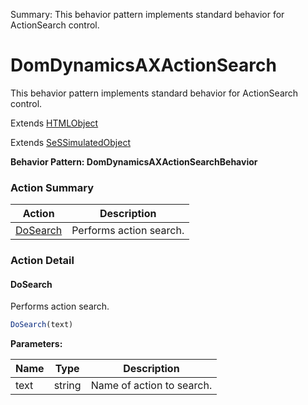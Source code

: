 Summary: This behavior pattern implements standard behavior for ActionSearch control.

# DomDynamicsAXActionSearch

This behavior pattern implements standard behavior for ActionSearch control.
 
Extends [HTMLObject](HTMLObject.md)

Extends [SeSSimulatedObject](SeSSimulatedObject.md)





**Behavior Pattern: DomDynamicsAXActionSearchBehavior**


<!-- ============================== property summary ========================== -->

	
<!-- ============================== action summary ========================== -->



### Action Summary

|  **Action** | **Description** | 
| ----------- | --------------- |
|	[DoSearch](#dosearch) | Performs action search. |




<!-- ============================== property detail ========================== -->
	
	
<!-- ============================== action detail ========================== -->
	
### Action Detail
		
<a name="DoSearch"></a>    
#### DoSearch

Performs action search.

```javascript
DoSearch(text) 
```


**Parameters:**

|	**Name** | **Type** | **Description** |
| ---------- | -------- | --------------- |
| text | string |	Name of action to search. |





<a name="see.also.domdynamicsaxactionsearch.dosearch"></a>

	

